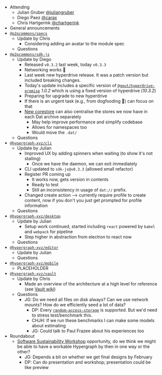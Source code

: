 -   Attending
    - Julian Gruber [@juliangruber](https://twitter.com/juliangruber)
    - Diego Paez [@carax](https://twitter.com/carax)
    - Chris Hartgerink [@chartgerink](https://twitter.com/chartgerink)
-   General announcements
-   [`@p2pcommons/specs`](https://github.com/p2pcommons/specs)
    - Update by Chris
        - Considering adding an avatar to the module spec
    - Questions
-   [`@p2pcommons/sdk-js`](https://github.com/p2pcommons/sdk-js)
    - Update by Diego
        - Released `v0.3.2` last week, today `v0.3.3`
        - Networking works :confetti_ball:
        - Last week new hyperdrive release. It was a patch version but included breaking changes.
        - Today's update includes a specific version of [`@geut/hyperdrive-promise`](https://github.com/geut/hyperdrive-promise) *1.0.2* which is using a fixed version of hyperdrive (*10.3.2*)
        - Preparing for upgrade to new hyperdrive
        - If there is an urgent task (e.g., from dogfooding :hotdog:) can focus on that
        - [New corestore](https://github.com/andrewosh/corestore-swarm-networking) can also centralise the stores we now have in each Dat archive separately
            - May help improve performance and simplify codebase
            - Allows for namespaces too
            - Would move the `.dat/`
    - Questions
-   [`@hypergraph-xyz/cli`](https://github.com/hypergraph-xyz/cli)
    - Update by Julian
        - Improved UX by adding spinners when waiting (to show it's not stalling)
            - Once we have the daemon, we can exit immediately
        - CLI updated to `sdk-js@v0.3.3` (allowed small refactor)
        - Register PR coming up
            - It works now, gets version in contents
            - Ready to test
            - Still an inconsistency in usage of `dat://` prefix.
        - Changed create action --> currently require profile to create content, now if you don't you just get prompted for profile information
    - Questions
-   [`@hypergraph-xyz/desktop`](https://github.com/hypergraph-xyz/desktop)
    - Update by Julian
        - Setup work continued, started including `react` powered by `babel` and `webpack` for pipeline
        - Step higher in abstraction from electron to react now 
    - Questions
-   [`@hypergraph-xyz/editor`](https://github.com/hypergraph-xyz/editor)
    - Update by Julian
    - Questions
-   [`@hypergraph-xyz/mobile`](https://github.com/hypergraph-xyz/mobile)
    - PLACEHOLDER
-   [`@hypergraph-xyz/vault`](https://github.com/hypergraph-xyz/vault)
    - Update by Chris
        - Made an overview of the architecture at a high level for reference (see [Vault wiki](https://github.com/hypergraph-xyz/vault/wiki))
    - Questions
        - JG: Do we need all files on disk always? Can we use network mounts? How do we efficiently seed a lot of data?
            - DP: Every [`random-access-storage`](https://github.com/random-access-storage) is supported. But we'd need to stress test/benchmark this.
            - CHJH: If we run these benchmarks I can make some models about estimating 
            - JG: Could talk to Paul Frazee about his experiences too
- Roundabout
  - [Software Sustainability Workshop](https://software.ac.uk/news/call-proposals-mini-workshops-and-demo-sessions-collaborations-workshop-2020) opportunity, do we think we might be able to have a workable Hypergraph by then in one way or the other?
    - JG: Depends a bit on whether we get final designs by February
    - DP: Can do presentation and workshop; presentation could be like preview
